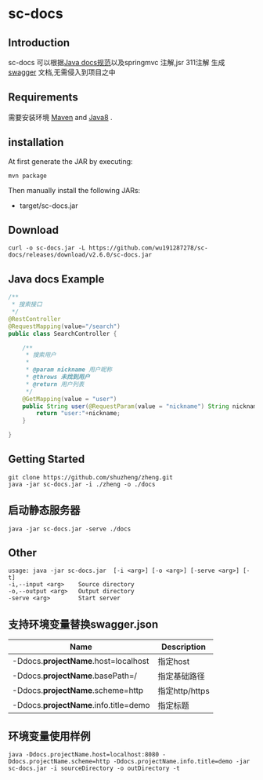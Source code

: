# sc-docs

## Introduction

sc-docs 可以根据[Java docs规范](https://docs.oracle.com/javase/1.5.0/docs/tooldocs/windows/javadoc.html)以及springmvc 注解,jsr 311注解 生成 [swagger](https://swagger.io/specification/v2/) 文档,无需侵入到项目之中


## Requirements

需要安装环境 [Maven](https://maven.apache.org/) and [Java8](https://www.oracle.com/technetwork/java/javase/downloads/jdk8-downloads-2133151.html) .


## installation

At first generate the JAR by executing:

```shell
mvn package
```

Then manually install the following JARs:

* target/sc-docs.jar

## Download

```
curl -o sc-docs.jar -L https://github.com/wu191287278/sc-docs/releases/download/v2.6.0/sc-docs.jar
```

## Java docs Example
```java
/**
 * 搜索接口
 */
@RestController
@RequestMapping(value="/search")
public class SearchController {

    /**
     * 搜索用户
     *
     * @param nickname 用户昵称
     * @throws 未找到用户
     * @return 用户列表
     */
    @GetMapping(value = "user")
    public String user(@RequestParam(value = "nickname") String nickname) throws NotFoundException{
        return "user:"+nickname;
    }

}
```


## Getting Started


```shell
git clone https://github.com/shuzheng/zheng.git
java -jar sc-docs.jar -i ./zheng -o ./docs
```

## 启动静态服务器

```shell
java -jar sc-docs.jar -serve ./docs
```

## Other
```
usage: java -jar sc-docs.jar  [-i <arg>] [-o <arg>] [-serve <arg>] [-t]
-i,--input <arg>    Source directory
-o,--output <arg>   Output directory
-serve <arg>        Start server
```

## 支持环境变量替换swagger.json

Name | Description
---|---
-Ddocs.**projectName**.host=localhost|指定host
-Ddocs.**projectName**.basePath=/|指定基础路径
-Ddocs.**projectName**.scheme=http|指定http/https
-Ddocs.**projectName**.info.title=demo|指定标题

## 环境变量使用样例

```shell
java -Ddocs.projectName.host=localhost:8080 -Ddocs.projectName.scheme=http -Ddocs.projectName.info.title=demo -jar sc-docs.jar -i sourceDirectory -o outDirectory -t
```
